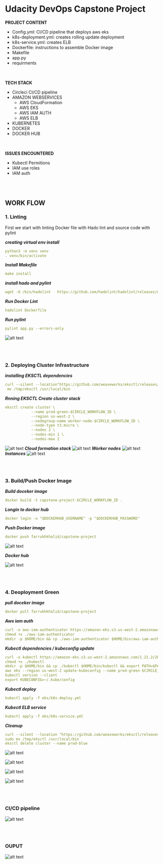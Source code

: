 # **Udacity DevOps Capstone Project**
**PROJECT CONTENT**
- Config.yml: CI/CD pipeline that deploys aws eks
- k8s-deployment.yml: creates rolling update deployment
- k8s-service.yml: creates ELB
- Dockerfile: instructions to assemble Docker image
- Makefile
- app.py
- requirments

<br/><br/>
**TECH STACK**
- Circleci CI/CD pipeline
- AMAZON WEBSERVICES
  - AWS CloudFormation
  - AWS EKS
  - AWS IAM AUTH
  - AWS ELB
- KUBERNETES
- DOCKER
- DOCKER HUB

<br/><br/>
**ISSUES ENCOUNTERED**
- Kubectl Permitions
- IAM use roles
- IAM auth

<br/><br/>
## WORK FLOW

### **1. Linting**
First we start with linting Docker file with Hado lint and source code with pylint

***creating virtual env install***

```yaml
python3 -m venv venv
. venv/bin/activate
```

***Install Makefile***

```yaml
make install
```

***install hado and pylint***
```yaml
wget -O /bin/hadolint   https://github.com/hadolint/hadolint/releases/download/v1.16.3/hadolint-Linux-x86_64
```

***Run Docker Lint***
```yaml
hadolint Dockerfile
```

***Run pylint***
```yaml
pylint app.py --errors-only
```

![alt text](https://github.com/Farrukhkhalid/DevOps_capstone/blob/main/screens/01%20capstone-lint.png)

<br/><br/>

### **2. Deploying Cluster Infrastructure**

***installing EKSCTL dependencies***
```yaml
curl --silent --location"https://github.com/weaveworks/eksctl/releases/download/v0.83.0/eksctl_Linux_amd64.tar.gz" | tar xz -C /tmp
 mv /tmp/eksctl /usr/local/bin
```

***Rnning EKSCTL Create cluster stack***
```yaml
eksctl create cluster \
            --name prod-green-$CIRCLE_WORKFLOW_ID \
            --region us-west-2 \
            --nodegroup-name worker-node-$CIRCLE_WORKFLOW_ID \
            --node-type t3.micro \
            --nodes 2 \
            --nodes-min 1 \
            --nodes-max 2
```
![alt text](https://github.com/Farrukhkhalid/DevOps_capstone/blob/main/screens/04%20capstone-cloud%20formation.png)
***Cloud formation stack***
![alt text](https://github.com/Farrukhkhalid/DevOps_capstone/blob/main/screens/02%20capstome-stack-green.png)
***Worker nodes***
![alt text](https://github.com/Farrukhkhalid/DevOps_capstone/blob/main/screens/06%20capstone-green-worker-node.png)
***Instances***
![alt text](https://github.com/Farrukhkhalid/DevOps_capstone/blob/main/screens/05%20capstone-green%20blue%20instances.png)

<br/><br/>
### **3. Build/Push Docker Image**

***Build doceker image***

```yaml
docker build -t capstone-project-$CIRCLE_WORKFLOW_ID .
```

***Longin to docker hub***

```yaml
docker login -u "$DOCKERHUB_USERNAME" -p "$DOCKERHUB_PASSWORD"
```

***Push Docker image***
```yaml
docker push farrukhkhalid/capstone-project
```
![alt text](https://github.com/Farrukhkhalid/DevOps_capstone/blob/main/screens/07%20capstone-docker-image.png)

***Docker hub***

![alt text](https://github.com/Farrukhkhalid/DevOps_capstone/blob/main/screens/07-2%20capstone-docker-hub.png)

<br/><br/>
### 4. Deoployment Green

***pull doceker image***

```yaml
docker pull farrukhkhalid/capstone-project
```
***Aws iam auth***

```yaml
curl -o aws-iam-authenticator https://amazon-eks.s3.us-west-2.amazonaws.com/1.21.2/2021-07-05/bin/linux/amd64/aws-iam-authenticator
chmod +x ./aws-iam-authenticator
mkdir -p $HOME/bin && cp ./aws-iam-authenticator $HOME/bin/aws-iam-authenticator && export PATH=$PATH:$HOME/bin
```

***Kubectl dependencies / kubeconfig update***

```yaml
curl -o kubectl https://amazon-eks.s3.us-west-2.amazonaws.com/1.21.2/2021-07-05/bin/linux/amd64/kubectl
chmod +x ./kubectl
mkdir -p $HOME/bin && cp ./kubectl $HOME/bin/kubectl && export PATH=$PATH:$HOME/bin
aws eks --region us-west-2 update-kubeconfig --name prod-green-$CIRCLE_WORKFLOW_ID
kubectl version --client
export KUBECONFIG=~/.kube/config
```

***Kubectl deploy***

```yaml
kubectl apply -f eks/k8s-deploy.yml
```

***Kubectl ELB service***

```yaml
kubectl apply -f eks/k8s-service.yml
```

***Cleanup***

```yaml
curl --silent --location "https://github.com/weaveworks/eksctl/releases/download/v0.83.0/eksctl_Linux_amd64.tar.gz" | tar xz -C /tmp
sudo mv /tmp/eksctl /usr/local/bin
eksctl delete cluster --name prod-blue
```

![alt text](https://github.com/Farrukhkhalid/DevOps_capstone/blob/main/screens/08%20capstone-deploy-green.png)

![alt text](https://github.com/Farrukhkhalid/DevOps_capstone/blob/main/screens/08-2%20capstome-blue.png)

![alt text](https://github.com/Farrukhkhalid/DevOps_capstone/blob/main/screens/08-3%20capstone-blue%20deoployemnt.png)

![alt text](https://github.com/Farrukhkhalid/DevOps_capstone/blob/main/screens/9%20capstone-green%20cluster.png)

<br/><br/>
### CI/CD pipeline

![alt text](https://github.com/Farrukhkhalid/DevOps_capstone/blob/main/screens/capstone-cicd.png)

<br/><br/>
### OUPUT
![alt text](https://github.com/Farrukhkhalid/DevOps_capstone/blob/main/screens/10%20capstone-out-green.png)
